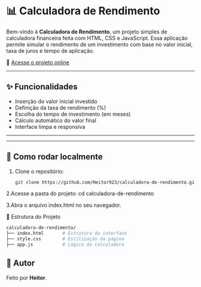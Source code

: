 # 📊 Calculadora de Rendimento

Bem-vindo à **Calculadora de Rendimento**, um projeto simples de calculadora financeira feita com HTML, CSS e JavaScript. Essa aplicação permite simular o rendimento de um investimento com base no valor inicial, taxa de juros e tempo de aplicação.

🔗 [Acesse o projeto online](https://calculador-mu.vercel.app)

---

## ✨ Funcionalidades

- Inserção do valor inicial investido
- Definição da taxa de rendimento (%)
- Escolha do tempo de investimento (em meses)
- Cálculo automático do valor final
- Interface limpa e responsiva

---
---

## 🚀 Como rodar localmente

1. Clone o repositório:
   ```bash
   git clone https://github.com/Heitor923/calculadora-de-rendimento.git
  2.Acesse a pasta do projeto:
    cd calculadora-de-rendimento
 
 3.Abra o arquivo index.html no seu navegador.

📂 Estrutura do Projeto
```bash
calculadora-de-rendimento/
├── index.html       # Estrutura da interface
├── style.css        # Estilização da página
├── app.js           # Lógica da calculadora

```

## 👤 Autor

Feito por **Heitor**.





